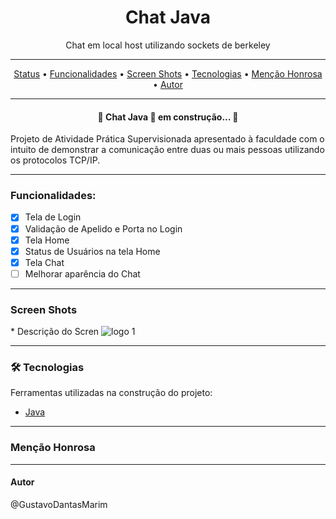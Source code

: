 <h1 align="center"> Chat Java</h1>
<p align="center">Chat em local host utilizando sockets de berkeley</p>
<hr>

<p align="center">
 <a href="#status">Status</a> •
 <a href="#funcionalidades">Funcionalidades</a> • 
 <a href="#screenShots">Screen Shots</a> • 
 <a href="#tecnologias">Tecnologias</a> • 
 <a href="#mencaoHonrosa">Menção Honrosa</a> • 
 <a href="#autor">Autor</a>
</p>
<hr>

<h4 id="status" align="center">🚧 Chat Java 🚀 em construção... 🚧</h4>
<p>Projeto de Atividade Prática Supervisionada apresentado à faculdade com o intuito de demonstrar a comunicação entre duas ou mais pessoas utilizando os protocolos TCP/IP.
</p><hr>

<h3 id="funcionalidades"> Funcionalidades:</h3>

- [x] Tela de Login
- [x] Validação de Apelido e Porta no Login
- [x] Tela Home 
- [x] Status de Usuários na tela Home
- [x] Tela Chat
- [ ] Melhorar aparência do Chat
<hr>

<h3 id="screenShots">Screen Shots</h3>
* Descrição do Scren
<img src="" alt="logo 1"/><br>

<hr>

<h3 id="tecnologias"> 🛠 Tecnologias </h3>
Ferramentas utilizadas na construção do projeto:

* [Java](https://www.java.com/pt-BR/)<br>
<hr>

<h3 id="mencaoHonrosa"> Menção Honrosa</h3>


<hr>

<h4 id="autor">Autor</h4>
@GustavoDantasMarim
